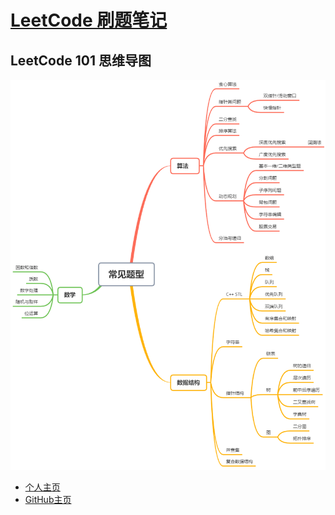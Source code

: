 # [LeetCode 刷题笔记](https://github.com/unilinu/LeetCode/)


## LeetCode 101 思维导图

![overview](overview.png)



- [个人主页](https://unilinu.github.io/)
- [GitHub主页](https://github.com/unilinu)
